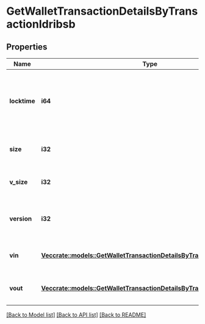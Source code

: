 # GetWalletTransactionDetailsByTransactionIdribsb

## Properties

Name | Type | Description | Notes
------------ | ------------- | ------------- | -------------
**locktime** | **i64** | Represents the time at which a particular transaction can be added to the blockchain. | 
**size** | **i32** | Represents the total size of this transaction. | 
**v_size** | **i32** | Represents the virtual size of this transaction. | 
**version** | **i32** | Represents the transaction version number. | 
**vin** | [**Vec<crate::models::GetWalletTransactionDetailsByTransactionIdribsbVin>**](GetWalletTransactionDetailsByTransactionIDRIBSB_vin.md) | Object Array representation of transaction inputs | 
**vout** | [**Vec<crate::models::GetWalletTransactionDetailsByTransactionIdribsbVout>**](GetWalletTransactionDetailsByTransactionIDRIBSB_vout.md) | Represents the transaction outputs. | 

[[Back to Model list]](../README.md#documentation-for-models) [[Back to API list]](../README.md#documentation-for-api-endpoints) [[Back to README]](../README.md)


